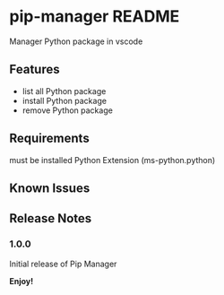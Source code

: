 # pip-manager README

Manager Python package in vscode
## Features

* list all Python package
* install Python package
* remove Python package

## Requirements

must be installed Python Extension (ms-python.python)

## Known Issues

## Release Notes

### 1.0.0

Initial release of Pip Manager


**Enjoy!**
